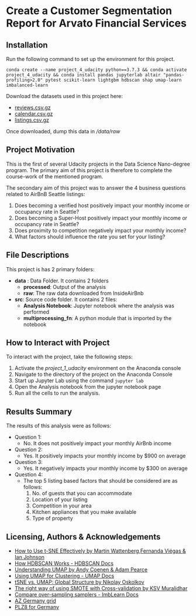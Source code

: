 # Create a Customer Segmentation Report for Arvato Financial Services
## Installation
Run the following command to set up the environment for this project. 

```
conda create --name project_4_udacity python==3.7.3 && conda activate project_4_udacity && conda install pandas jupyterlab altair "pandas-profiling>2.0" pytest scikit-learn lightgbm hdbscan shap umap-learn imbalanced-learn
```

Download the datasets used in this project here:
- [reviews.csv.gz](http://data.insideairbnb.com/united-states/wa/seattle/2021-09-25/data/reviews.csv.gz)
- [calendar.csv.gz](http://data.insideairbnb.com/united-states/wa/seattle/2021-09-25/data/calendar.csv.gz)
- [listings.csv.gz](http://data.insideairbnb.com/united-states/wa/seattle/2021-09-25/data/listings.csv.gz)

Once downloaded, dump this data in _/data/raw_


## Project Motivation
This is the first of several Udacity projects in the Data Science Nano-degree program. The primary aim of this project 
is therefore to complete the course-work of the mentioned program. 

The secondary aim of this project was to answer the 4 business questions related to AirBnB Seattle listings:
1. Does becoming a verified host positively impact your monthly income or occupancy rate in Seattle?
1. Does becoming a Super-Host positively impact your monthly income or occupancy rate in Seattle?
1. Does proximity to competition negatively impact your monthly income?
1. What factors should influence the rate you set for your listing?

## File Descriptions
This project is has 2 primary folders: 
- **data** : Data Folder. It contains 2 folders
    - **processed**: Output of the analysis
    - **raw**: The raw data downloaded from InsideAirBnb
- **src**: Source code folder. It contains 2 files:
    - **Analysis Notebook**: Jupyter notebook where the analysis was performed
    - **multiprocessing_fn**: A python module that is imported by the notebook

## How to Interact with Project
To interact with the project, take the following steps:
1. Activate the _project_1_udacity_ environment on the Anaconda console
1. Navigate to the directory of the project on the Anaconda Console
1. Start up Jupyter Lab using the command `jupyter lab`
1. Open the Analysis notebook from the jupyter notebook page
1. Run all the cells to run the analysis.

## Results Summary
The results of this analysis were as follows: 
- Question 1:
   - No. It does not positively impact your monthly AirBnb income
- Question 2:
   - Yes. It positively impacts your monthly income by $900 on average
- Question 3:
   - Yes. It negatively impacts your monthly income by $300 on average
- Question 4:
   - The top 5 listing based factors that should be considered are as follows: 
        1. No. of guests that you can accommodate
        1. Location of your listing
        1. Competition in your area
        1. Kitchen appliances that you make available
        1. Type of property

## Licensing, Authors & Acknowledgements
- [How to Use t-SNE Effectively by Martin Wattenberg,Fernanda Viégas & Ian Johnson](https://distill.pub/2016/misread-tsne/)
- [How HDBSCAN Works - HDBSCAN Docs](https://hdbscan.readthedocs.io/en/latest/how_hdbscan_works.html)
- [Understanding UMAP by Andy Coenen & Adam Pearce](https://pair-code.github.io/understanding-umap/)
- [Using UMAP for Clustering - UMAP Docs](https://umap-learn.readthedocs.io/en/latest/clustering.html)
- [tSNE vs. UMAP: Global Structure by Nikolay Oskolkov](https://towardsdatascience.com/tsne-vs-umap-global-structure-4d8045acba17)
- [The right way of using SMOTE with Cross-validation by KSV Muralidhar](https://towardsdatascience.com/the-right-way-of-using-smote-with-cross-validation-92a8d09d00c7)
- [Compare over-sampling samplers - ImbLearn Docs](https://imbalanced-learn.org/stable/auto_examples/over-sampling/plot_comparison_over_sampling.html)
- [AZ Germany grid](https://www.regionale-marktdaten.de/az-deutschland-raster/)
- [PLZ8 for Germany](https://www.regionale-marktdaten.de/plz8/)
